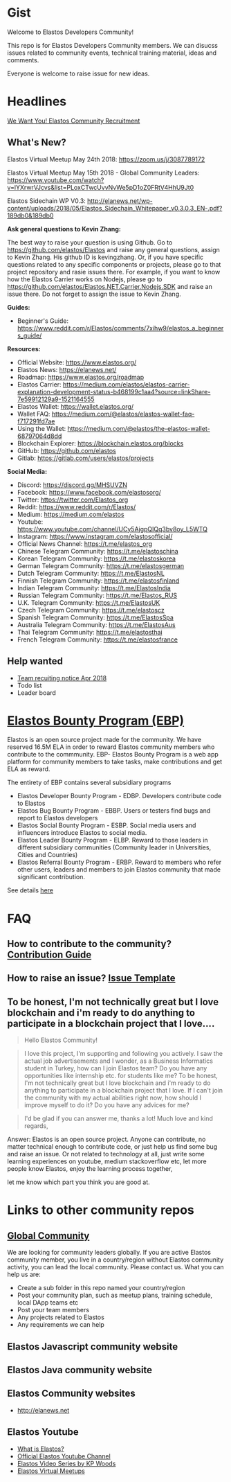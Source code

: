 # Gist
Welcome to Elastos Developers Community!

This repo is for Elastos Developers Community members. We can disucss issues related to community events, technical training material, ideas and comments. 

Everyone is welcome to raise issue for new ideas. 

# Headlines
[We Want You! Elastos Community Recruitment](https://medium.com/elastos/we-want-you-elastos-community-recruitment-da0e97694f63)

## What's New?
Elastos Virtual Meetup May 24th 2018: https://zoom.us/j/3087789172

Elastos Virtual Meetup May 15th 2018 - Global Community Leaders: https://www.youtube.com/watch?v=lYXrwrVJcvs&list=PLoxCTwcUvvNvWe5pD1oZ0FRtV4HhU9Jt0

Elastos Sidechain WP V0.3: http://elanews.net/wp-content/uploads/2018/05/Elastos_Sidechain_Whitepaper_v0.3.0.3_EN-.pdf?189db0&189db0

**Ask general questions to Kevin Zhang:**

The best way to raise your question is using Github. Go to https://github.com/elastos/Elastos and raise any general questions, assign to Kevin Zhang. His github ID is kevingzhang. Or, if you have specific questions related to any specific components or projects, please go to that project repository and rasie issues there. For example, if you want to know how the Elastos Carrier works on Nodejs, please go to https://github.com/elastos/Elastos.NET.Carrier.Nodejs.SDK and raise an issue there. Do not forget to assign the issue to Kevin Zhang.

**Guides:**
* Beginner's Guide: https://www.reddit.com/r/Elastos/comments/7xihw9/elastos_a_beginners_guide/  

**Resources:**
* Official Website: https://www.elastos.org/
* Elastos News: https://elanews.net/
* Roadmap: https://www.elastos.org/roadmap
* Elastos Carrier: https://medium.com/elastos/elastos-carrier-explanation-development-status-b468199c1aa4?source=linkShare-7e59912129a9-1521164555
* Elastos Wallet: https://wallet.elastos.org/
* Wallet FAQ: https://medium.com/@elastos/elastos-wallet-faq-f717291fd7ae
* Using the Wallet: https://medium.com/@elastos/the-elastos-wallet-68797064d8dd
* Blockchain Explorer: https://blockchain.elastos.org/blocks
* GitHub: https://github.com/elastos
* Gitlab: https://gitlab.com/users/elastos/projects

**Social Media:**
* Discord: https://discord.gg/MHSUVZN
* Facebook: https://www.facebook.com/elastosorg/
* Twitter: https://twitter.com/Elastos_org
* Reddit: https://www.reddit.com/r/Elastos/
* Medium: https://medium.com/elastos
* Youtube: https://www.youtube.com/channel/UCy5AjgpQIQq3bv8oy_L5WTQ
* Instagram: https://www.instagram.com/elastosofficial/
* Official News Channel: https://t.me/elastos_org
* Chinese Telegram Community: https://t.me/elastoschina
* Korean Telegram Community: https://t.me/elastoskorea
* German Telegram Community: https://t.me/elastosgerman
* Dutch Telegram Community: https://t.me/ElastosNL
* Finnish Telegram Community: https://t.me/elastosfinland
* Indian Telegram Community: https://t.me/ElastosIndia
* Russian Telegram Community: https://t.me/Elastos_RUS
* U.K. Telegram Community: https://t.me/ElastosUK
* Czech Telegram Community: https://t.me/elastoscz
* Spanish Telegram Community: https://t.me/ElastosSpa
* Australia Telegram Community: https://t.me/ElastosAus
* Thai Telegram Community: https://t.me/elastosthai
* French Telegram Community: https://t.me/elastosfrance

## Help wanted
- [Team recuiting notice Apr 2018](https://medium.com/elastos/we-want-you-elastos-community-recruitment-da0e97694f63)
- Todo list
- Leader board

# [Elastos Bounty Program (EBP)](./ElastosBountyProgram/README.md)
Elastos is an open source project made for the community. We have reserved 16.5M ELA in order to reward Elastos community members who contribute to the commmunity. EBP- Elastos Bounty Program is a web app platform for community members to take tasks, make contributions and get ELA as reward.

The entirety of EBP contains several subsidiary programs
- Elastos Developer Bounty Program - EDBP. Developers contribute code to Elastos
- Elastos Bug Bounty Program - EBBP. Users or testers find bugs and report to Elastos developers
- Elastos Social Bounty Program - ESBP. Social media users and influencers introduce Elastos to social media.
- Elastos Leader Bounty Program - ELBP. Reward to those leaders in different subsidiary communities (Community leader in Universities, Cities and Countries)
- Elastos Referral Bounty Program - ERBP. Reward to members who refer other users, leaders and members to join Elastos community that made significant contribution.

See details [here](./ElastosBountyProgram/README.md)

# FAQ
## How to contribute to the community? [Contribution Guide](./CONTRIBUTING.md)
## How to raise an issue? [Issue Template](./ISSUE_TEMPKLATE.md)
## To be honest, I'm not technically great but I love blockchain and i'm ready to do anything to participate in a blockchain project that I love....
>
>Hello Elastos Community!

> I love this project, I'm supporting and following you actively. I saw the actual job advertisements and I wonder, as a Business  Informatics student in Turkey, how can I join Elastos team? Do you have any opportunities like internship etc. for students like me? To be honest, I'm not technically great but I love blockchain and i'm ready to do anything to participate in a blockchain project that I love. If I can't join the community with my actual abilities right now, how should I improve myself to do it? Do you have any advices for me? 

> I'd be glad if you can answer me, thanks a lot! Much love and kind regards,

Answer:
Elastos is an open source project. Anyone can contribute, no matter technical enough to contribute code, or just help us find some bug and raise an issue. Or not related to technology at all, just write some learning experiences on youtube, medium stackoverflow etc, let more people know Elastos, enjoy the learning process together,

let me know which part you think you are good at.


# Links to other community repos
## [Global Community](https://github.com/elastos/Elastos.Community.Global)
We are looking for community leaders globally. If you are active Elastos community member, you live in a country/region without Elastos community activity, you can lead the local community. Please contact us. What you can help us are:
- Create a sub folder in this repo named your country/region
- Post your community plan, such as meetup plans, training schedule, local DApp teams etc
- Post your team members
- Any projects related to Elastos
- Any requirements we can help

## Elastos Javascript community website

## Elastos Java community website

## Elastos Community websites
* http://elanews.net

## Elastos Youtube
- [What is Elastos?](https://www.youtube.com/watch?v=20mTY3G5y0c)
- [Official Elastos Youtube Channel](https://www.youtube.com/channel/UCy5AjgpQIQq3bv8oy_L5WTQ)
- [Elastos Video Series by KP Woods](https://www.youtube.com/channel/UCu1XxDJE84ZvgLJ-EssbveA)
- [Elastos Virtual Meetups](https://www.youtube.com/playlist?list=PLoxCTwcUvvNvWe5pD1oZ0FRtV4HhU9Jt0)
